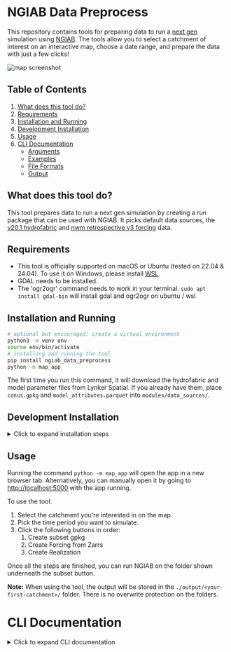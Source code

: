 # NGIAB Data Preprocess

This repository contains tools for preparing data to run a [next gen](https://github.com/NOAA-OWP/ngen) simulation using [NGIAB](https://github.com/CIROH-UA/NGIAB-CloudInfra). The tools allow you to select a catchment of interest on an interactive map, choose a date range, and prepare the data with just a few clicks!

![map screenshot](https://github.com/CIROH-UA/NGIAB_data_preprocess/blob/main/modules/map_app/static/resources/screenshot.png)

## Table of Contents

1. [What does this tool do?](#what-does-this-tool-do)
2. [Requirements](#requirements)
3. [Installation and Running](#installation-and-running)
4. [Development Installation](#development-installation)
5. [Usage](#usage)
6. [CLI Documentation](#cli-documentation)
   - [Arguments](#arguments)
   - [Examples](#examples)
   - [File Formats](#file-formats)
   - [Output](#output)

## What does this tool do?

This tool prepares data to run a next gen simulation by creating a run package that can be used with NGIAB. It picks default data sources, the [v20.1 hydrofabric](https://www.lynker-spatial.com/data?path=hydrofabric%2Fv20.1%2F) and [nwm retrospective v3 forcing](https://noaa-nwm-retrospective-3-0-pds.s3.amazonaws.com/index.html#CONUS/zarr/forcing/) data.

## Requirements

* This tool is officially supported on macOS or Ubuntu (tested on 22.04 & 24.04). To use it on Windows, please install [WSL](https://learn.microsoft.com/en-us/windows/wsl/install).
* GDAL needs to be installed.
* The 'ogr2ogr' command needs to work in your terminal.
`sudo apt install gdal-bin` will install gdal and ogr2ogr on ubuntu / wsl

## Installation and Running

```bash
# optional but encouraged: create a virtual environment
python3 -m venv env
source env/bin/activate
# installing and running the tool
pip install ngiab_data_preprocess
python -m map_app
```

The first time you run this command, it will download the hydrofabric and model parameter files from Lynker Spatial. If you already have them, place `conus.gpkg` and `model_attributes.parquet` into `modules/data_sources/`.

## Development Installation

<details>
  <summary>Click to expand installation steps</summary>

To install and run the tool, follow these steps:

1. Clone the repository:
   ```bash
   git clone https://github.com/CIROH-UA/NGIAB_data_preprocess
   cd NGIAB_data_preprocess
   ```
2. Create a virtual environment and activate it:
   ```bash
   python3 -m venv env
   source env/bin/activate
   ```
3. Install the tool:
   ```bash
   pip install -e .
   ```
4. Run the map app:
   ```bash
   python -m map_app
   ```
</details>

## Usage

Running the command `python -m map_app` will open the app in a new browser tab. Alternatively, you can manually open it by going to [http://localhost:5000](http://localhost:5000) with the app running.

To use the tool:
1. Select the catchment you're interested in on the map.
2. Pick the time period you want to simulate.
3. Click the following buttons in order:
    1) Create subset gpkg
    2) Create Forcing from Zarrs
    3) Create Realization

Once all the steps are finished, you can run NGIAB on the folder shown underneath the subset button.

**Note:** When using the tool, the output will be stored in the `./output/<your-first-catchment>/` folder. There is no overwrite protection on the folders.

# CLI Documentation

<details>
  <summary>Click to expand CLI documentation</summary>


## Arguments

- `-h`, `--help`: Show the help message and exit.
- `-i INPUT_FILE`, `--input_file INPUT_FILE`: Path to a CSV or TXT file containing a list of waterbody IDs or lat/lon pairs, or a single waterbody ID (e.g., `wb-5173`), or a single lat/lon pair.
- `-l`, `--latlon`: Use latitude and longitude instead of waterbody IDs. When used with `-i`, the file should contain lat/lon pairs.
- `-s`, `--subset`: Subset the hydrofabric to the given waterbody IDs or locations.
- `-f`, `--forcings`: Generate forcings for the given waterbody IDs or locations.
- `-r`, `--realization`: Create a realization for the given waterbody IDs or locations.
- `--start_date START_DATE`: Start date for forcings/realization (format YYYY-MM-DD).
- `--end_date END_DATE`: End date for forcings/realization (format YYYY-MM-DD).
- `-o OUTPUT_NAME`, `--output_name OUTPUT_NAME`: Name of the subset to be created (default is the first waterbody ID in the input file).

## Examples

`-l -s -f -r` can be combinded like normal cli flags, e.g. to subset, generate forcings and a realization, you can add `-sfr` or `-s -f -r` 

1. Subset hydrofabric using waterbody IDs:
   ```
   python -m ngiab_data_cli -i waterbody_ids.txt -s
   ```

2. Generate forcings using a single waterbody ID:
   ```
   python -m ngiab_data_cli -i wb-5173 -f --start_date 2023-01-01 --end_date 2023-12-31
   ```

3. Create realization using lat/lon pairs from a CSV file:
   ```
   python -m ngiab_data_cli -i locations.csv -l -r --start_date 2023-01-01 --end_date 2023-12-31 -o custom_output
   ```

4. Perform all operations using a single lat/lon pair:
   ```
   python -m ngiab_data_cli -i 54.33,-69.4 -l -s -f -r --start_date 2023-01-01 --end_date 2023-12-31
   ```

## File Formats

### 1. Waterbody ID input:
- CSV file: A single column of waterbody IDs, or a column named 'wb_id', 'waterbody_id', or 'divide_id'.
- TXT file: One waterbody ID per line.

Example CSV (waterbody_ids.csv):
```
wb_id, soil_type
wb-5173, some
wb-5174, data
wb-5175, here
```
Or:
```
wb-5173
wb-5174
wb-5175
```

### 2. Lat/Lon input:
- CSV file: Two columns named 'lat' and 'lon', or two unnamed columns in that order.
- Single pair: Comma-separated values passed directly to the `-i` argument.

Example CSV (locations.csv):
```
lat,lon
54.33,-69.4
55.12,-68.9
53.98,-70.1
```

Or:
```
54.33,-69.4
55.12,-68.9
53.98,-70.1
```

## Output

The script creates an output folder named after the first waterbody ID in the input file, the provided output name, or derived from the first lat/lon pair. This folder will contain the results of the subsetting, forcings generation, and realization creation operations.

</details>
